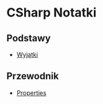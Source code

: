 # CSharp Notatki

## Podstawy



- [Wyjątki](./Przewodnik/Podstawy/Wyjątki.md)

## Przewodnik

- [Properties](./Przewodnik/Klasy%20i%20struktury.md)
